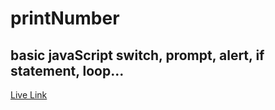# printNumber

## basic javaScript switch, prompt, alert, if statement, loop... 

<a href="https://sondosalnbabteh.github.io/printNumber/">Live Link</a>